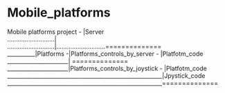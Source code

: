 # Mobile_platforms

Mobile platforms project - |Server <br />
...........................|<br />
...........................|............................==============<br />
__________|Platforms -|Platforms_controls_by_server -   |Platfotm_code<br />
______________________|                                 ==============<br />
______________________|Platforms_controls_by_joystick - |Platfotm_code<br />
________________________________________________________|Jpystick_code<br />
________________________________________________________==============<br />
